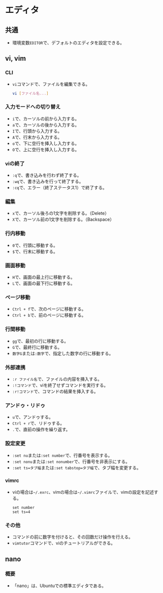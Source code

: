 # エディタ

## 共通

- 環境変数`EDITOR`で、デフォルトのエディタを設定できる。

## vi, vim

### CLI

- `vi`コマンドで、ファイルを編集できる。

  ```bash
  vi [ファイル名...]
  ```

### 入力モードへの切り替え

- `i`で、カーソルの前から入力する。
- `a`で、カーソルの後から入力する。
- `I`で、行頭から入力する。
- `A`で、行末から入力する。
- `o`で、下に空行を挿入し入力する。
- `O`で、上に空行を挿入し入力する。

### viの終了

- `:q`で、書き込みを行わず終了する。
- `:wq`で、書き込みを行って終了する。
- `:cq`で、エラー（終了ステータス1）で終了する。

### 編集

- `x`で、カーソル後ろの1文字を削除する。（Delete）
- `X`で、カーソル前の1文字を削除する。（Backspace）

### 行内移動

- `0`で、行頭に移動する。
- `$`で、行末に移動する。

### 画面移動

- `H`で、画面の最上行に移動する。
- `L`で、画面の最下行に移動する。

### ページ移動

- `Ctrl + f`で、次のページに移動する。
- `Ctrl + b`で、前のページに移動する。

### 行間移動

- `gg`で、最初の行に移動する。
- `G`で、最終行に移動する。
- `数字G`または`:数字`で、指定した数字の行に移動する。

### 外部連携

- `:r ファイル名`で、ファイルの内容を挿入する。
- `:!コマンド`で、viを終了せずコマンドを実行する。
- `:r!コマンド`で、コマンドの結果を挿入する。

### アンドゥ・リドゥ

- `u`で、アンドゥする。
- `Ctrl + r`で、リドゥする。
- `.`で、直前の操作を繰り返す。

### 設定変更

- `:set nu`または`:set number`で、行番号を表示する。
- `:set nonu`または`:set nonumber`で、行番号を非表示にする。
- `:set ts=タブ幅`または`:set tabstop=タブ幅`で、タブ幅を変更する。

### vimrc

- viの場合は`~/.exrc`、vimの場合は`~/.vimrc`ファイルで、vimの設定を記述する。

  ```text
  set number
  set ts=4
  ```

### その他

- コマンドの前に数字を付けると、その回数だけ操作を行える。
- `vimtutor`コマンドで、viのチュートリアルができる。

## nano

### 概要

- 「nano」は、Ubuntuでの標準エディタである。
